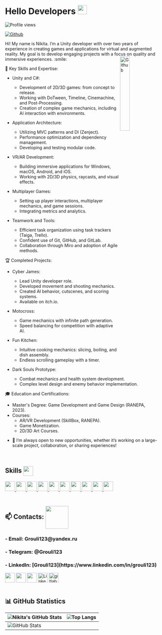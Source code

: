<h1> Hello Developers <img src = "https://raw.githubusercontent.com/MartinHeinz/MartinHeinz/master/wave.gif" width = 30px> </h1>
<p align='center'>
</p>

![Profile views](https://komarev.com/ghpvc/?username=Grouli123&color=brightgreen)

[![Github](https://img.shields.io/github/followers/Grouli123?label=Follow&style=social)](https://github.com/Grouli123)

<div size='20px'> Hi! My name is Nikita. I’m a Unity developer with over two years of experience in creating games and applications for virtual and augmented reality. My goal is to develop engaging projects with a focus on quality and immersive experiences. :smile:


<img width="25%" align="right" alt="Github" src="https://user-images.githubusercontent.com/69174156/222849607-24ae78f6-2e79-4d7c-b809-ed393eedbad4.gif"/>

🚀 Key Skills and Expertise:

- Unity and C#:
  - Development of 2D/3D games: from concept to release.
  - Working with DoTween, Timeline, Cinemachine, and Post-Processing.
  - Creation of complex game mechanics, including AI interaction with environments.

- Application Architecture:
  - Utilizing MVC patterns and DI (Zenject).
  - Performance optimization and dependency management.
  - Developing and testing modular code.

- VR/AR Development:
  - Building immersive applications for Windows, macOS, Android, and iOS.
  - Working with 2D/3D physics, raycasts, and visual effects.

- Multiplayer Games:
  - Setting up player interactions, multiplayer mechanics, and game sessions.
  - Integrating metrics and analytics.

- Teamwork and Tools:
  - Efficient task organization using task trackers (Taiga, Trello).
  - Confident use of Git, GitHub, and GitLab.
  - Collaboration through Miro and adoption of Agile methods.

🏆 Completed Projects:

- Cyber James:
  - Lead Unity developer role.
  - Developed movement and shooting mechanics.
  - Created AI behavior, cutscenes, and scoring systems.
  - Available on itch.io.

- Motocross:
  - Game mechanics with infinite path generation.
  - Speed balancing for competition with adaptive AI.

- Fun Kitchen:
  - Intuitive cooking mechanics: slicing, boiling, and dish assembly.
  - Endless scrolling gameplay with a timer.

- Dark Souls Prototype:
  - Combat mechanics and health system development.
  - Complex level design and enemy behavior implementation.  

🎓 Education and Certifications:
- Master's Degree: Game Development and Game Design (RANEPA, 2023).
- Courses:
  - AR/VR Development (SkillBox, RANEPA).
  - Game Monetization.
  - 2D/3D Art Courses.

<!-- 📫 Contacts: -->

<!-- - Email: Grouli123@yandex.ru
- Telegram: @Grouli123
- LinkedIn: [Grouli123](https://www.linkedin.com/in/grouli123) -->

- 💬 I’m always open to new opportunities, whether it’s working on a large-scale project, collaboration, or sharing experiences!

  </div>
<br>
<h2> Skills <img src = "https://media2.giphy.com/media/QssGEmpkyEOhBCb7e1/giphy.gif?cid=ecf05e47a0n3gi1bfqntqmob8g9aid1oyj2wr3ds3mg700bl&rid=giphy.gif" width = 32px align= 'center'> </h2>
<a href= https://github.com/Grouli123?tab=repositories&q=&type=&language=csharp&sort= > <img width ='32px' src ='https://raw.githubusercontent.com/rahulbanerjee26/githubAboutMeGenerator/main/icons/csharp.svg'> </a>
<a href= https://github.com/Grouli123?tab=repositories&q=&type=&language=csharp&sort= > <img width ='32px' src ='https://raw.githubusercontent.com/rahulbanerjee26/githubAboutMeGenerator/main/icons/unity.svg'> </a>
<a href= https://github.com/Grouli123?tab=repositories&q= > <img width ='32px' src ='https://raw.githubusercontent.com/rahulbanerjee26/githubAboutMeGenerator/main/icons/unreal.svg'> </a>
<a href= https://github.com/Grouli123?tab=repositories&q= > <img width ='32px' src 
='https://user-images.githubusercontent.com/103457938/187045503-0d8557b8-9b7b-43be-815c-d499f6137903.png'> </a>
<a href= https://github.com/Grouli123?tab=repositories&q= > <img width ='32px' src ='https://raw.githubusercontent.com/rahulbanerjee26/githubAboutMeGenerator/main/icons/cpp.svg'> </a>
<a href= https://github.com/Grouli123?tab=repositories&q= > <img width ='32px' src ='https://raw.githubusercontent.com/rahulbanerjee26/githubAboutMeGenerator/main/icons/python.svg'> </a>
<a href= https://github.com/Grouli123?tab=repositories&q= > <img width ='32px' src ='https://raw.githubusercontent.com/rahulbanerjee26/githubAboutMeGenerator/main/icons/photoshop.svg'> </a>
<a href= https://github.com/Grouli123?tab=repositories&q= > <img width ='32px' src ='https://raw.githubusercontent.com/rahulbanerjee26/githubAboutMeGenerator/main/icons/blender.svg'> </a>
<a href= https://github.com/Grouli123?tab=repositories&q= > <img width ='32px' src ='https://raw.githubusercontent.com/rahulbanerjee26/githubAboutMeGenerator/main/icons/mysql.svg'> </a>
<a href= https://github.com/Grouli123?tab=repositories&q= > <img width ='32px' src ='https://raw.githubusercontent.com/rahulbanerjee26/githubAboutMeGenerator/main/icons/git.svg'> </a>

<br>
<br>
<h2> 📫 Contacts: <img src='https://raw.githubusercontent.com/ShahriarShafin/ShahriarShafin/main/Assets/handshake.gif' width="75px" align= 'center'> </h2>
<h3>- Email: Grouli123@yandex.ru</h3>
<h3>- Telegram: @Grouli123</h3>
<h3>- LinkedIn: [Grouli123](https://www.linkedin.com/in/grouli123)</h3>
<a href = 'https://discordapp.com/users/Grouli123#7757'> <img width = '32px' align= 'center' src="https://github.com/rahulbanerjee26/githubProfileReadmeGenerator/blob/main/icons/discord.svg"/></a>
<a href = 'https://t.me/Grouli123'> <img width = '32px' align= 'center' 
src="https://user-images.githubusercontent.com/103457938/187045729-99f62a9d-2bc1-4417-9608-090371d10275.png"/></a>
<a href = 'https://www.github.com/Grouli123'> <img width = '32px' align= 'center' src="https://raw.githubusercontent.com/rahulbanerjee26/githubAboutMeGenerator/main/icons/github.svg"/></a>
<a href="https://www.linkedin.com/in/grouli123"><img src="https://cdn3.emoji.gg/emojis/5085-linkedin-logo.png" width="32px" height="32px" alt="Linkedin_logo" align= 'center'></a>
<a href="https://gitlab.com/grouli123"><img src="https://cdn3.emoji.gg/emojis/6931_gitlab.png" width="32px" height="32px" alt="gitlab" align= 'center'></a>

<br>
<br>
<!-- <h2> ⭐️ Statistics ⭐️ </h2> -->

## 📊 GitHub Statistics

| ![Nikita's GitHub Stats](https://github-readme-stats.vercel.app/api?username=Grouli123&show_icons=true&theme=radical) | ![Top Langs](https://github-readme-stats.vercel.app/api/top-langs/?username=Grouli123&langs_count=8&theme=radical&layout=compact) |
| --------------------------------------------------------------------------------------------------------------------- | ------------------------------------------------------------------------------------------------------------------------------- |
| ![GitHub Stats](https://github-readme-stats.vercel.app/api?username=Grouli123&show_icons=true&count_private=true&hide_title=false&theme=radical) |                                                                                                                               |




